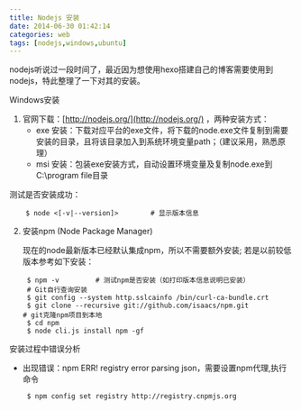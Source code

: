 ```yaml
---
title: Nodejs 安装
date: 2014-06-30 01:42:14
categories: web 
tags: [nodejs,windows,ubuntu]
---
```


nodejs听说过一段时间了，最近因为想使用hexo搭建自己的博客需要使用到nodejs，特此整理了一下对其的安装。

Windows安装

1. 官网下载：[http://nodejs.org/](http://nodejs.org/) ，两种安装方式：
	-   exe 安装：下载对应平台的exe文件，将下载的node.exe文件复制到需要安装的目录，且将该目录加入到系统环境变量path；（建议采用，熟悉原理）
	-   msi 安装：包装exe安装方式，自动设置环境变量及复制node.exe到C:\program file目录
	
测试是否安装成功：
		
		$ node <[-v|--version]>        # 显示版本信息

2. 安装npm (Node Package Manager)
	
	现在的node最新版本已经默认集成npm，所以不需要额外安装; 若是以前较低版本参考如下安装：
	
		$ npm -v         # 测试npm是否安装（如打印版本信息说明已安装）
		# Git自行查询安装
		$ git config --system http.sslcainfo /bin/curl-ca-bundle.crt
		$ git clone --recursive git://github.com/isaacs/npm.git                   # git克隆npm项目到本地
		$ cd npm
		$ node cli.js install npm -gf
 
安装过程中错误分析

-  出现错误：npm ERR! registry error parsing json，需要设置npm代理,执行命令

		$ npm config set registry http://registry.cnpmjs.org
